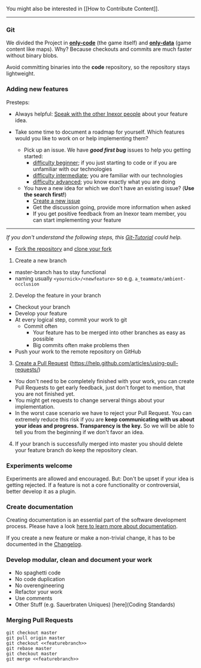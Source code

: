 You might also be interested in [[How to Contribute Content]].

***

### Git

We divided the Project in [**only-code**](https://github.com/inexor-game/code) (the game itself) and [**only-data**](https://github.com/inexor-game/data) (game content like maps). 
Why? Because checkouts and commits are much faster without binary blobs.

Avoid committing binaries into the **code** repository, so the repository stays lightweight.

### Adding new features

Presteps:  
* Always helpful: [Speak with the other Inexor people](Contact) about your feature idea.

* Take some time to document a roadmap for yourself. Which features would you like to work on or help implementing them? 
  * Pick up an issue. We have **_good first bug_** issues to help you getting started:
    * [difficulty beginner](https://github.com/inexor-game/code/issues?utf8=%E2%9C%93&q=label%3A%22good%20first%20bug%22%20%20label%3A%22diff%3Abeginner%22%20); if you just starting to code or if you are unfamiliar with our technologies
    * [difficulty intermediate](https://github.com/inexor-game/code/issues?utf8=%E2%9C%93&q=label%3A%22good%20first%20bug%22%20%20label%3A%22diff%3Aintermediate%22%20); you are familiar with our technologies
    * [difficulty advanced](https://github.com/inexor-game/code/issues?utf8=%E2%9C%93&q=label%3A%22good%20first%20bug%22%20%20label%3A%22diff%3Aadvanced%22%20); you know exactly what you are doing
  * You have a new idea for which we don't have an existing issue? (**Use the search first!**)
    * [Create a new issue](https://github.com/inexor-game/code/issues/new)
    * Get the discussion going, provide more information when asked
    * If you get positive feedback from an Inexor team member, you can start implementing your feature


***

_If you don't understand the following steps, this [Git-Tutorial](http://pcottle.github.io/learnGitBranching/) could help._
* [Fork the repository](https://help.github.com/articles/fork-a-repo/) and [clone your fork](https://help.github.com/articles/cloning-a-repository/)

1. Create a new branch
 * master-branch has to stay functional
 * naming usually `<yournick>/<newfeature>` so e.g. `a_teammate/ambient-occlusion`

2. Develop the feature in your branch
 * Checkout your branch
 * Develop your feature 
 * At every logical step, commit your work to git
    * Commit often
       * Your feature has to be merged into other branches as easy as possible
       * Big commits often make problems then
 * Push your work to the remote repository on GitHub

3. [Create a Pull Request](https://github.com/inexor-game/code/compare) (https://help.github.com/articles/using-pull-requests/)
 * You don't need to be completely finished with your work, you can create Pull Requests to get early feedback, just don't forget to mention, that you are not finished yet.
 * You might get requests to change serveral things about your implementation.
 * In the worst case scenario we have to reject your Pull Request. You can extremely reduce this risk if you are **keep communicating with us about your ideas and progress. Transparency is the key.** So we will be able to tell you from the beginning if we don't favor an idea.

4. If your branch is successfully merged into master you should delete your feature branch do keep the repository clean.

### Experiments welcome

Experiments are allowed and encouraged. But: Don't be upset if your idea is getting rejected. If a feature is not a core functionality or controversial, better develop it as a plugin.

### Create documentation

Creating documentation is an essential part of the software development process. Please have a look [here to learn more about documentation](Documentation).

If you create a new feature or make a non-trivial change, it has to be documented in the [Changelog](https://github.com/inexor-game/code/blob/master/changelog.md).

### Develop modular, clean and document your work

* No spaghetti code
* No code duplication
* No overengineering
* Refactor your work
* Use comments 
* Other Stuff (e.g. Sauerbraten Uniques) [here](Coding Standards)

### Merging Pull Requests

    git checkout master
    git pull origin master
    git checkout <<featurebranch>>
    git rebase master
    git checkout master
    git merge <<featurebranch>>
